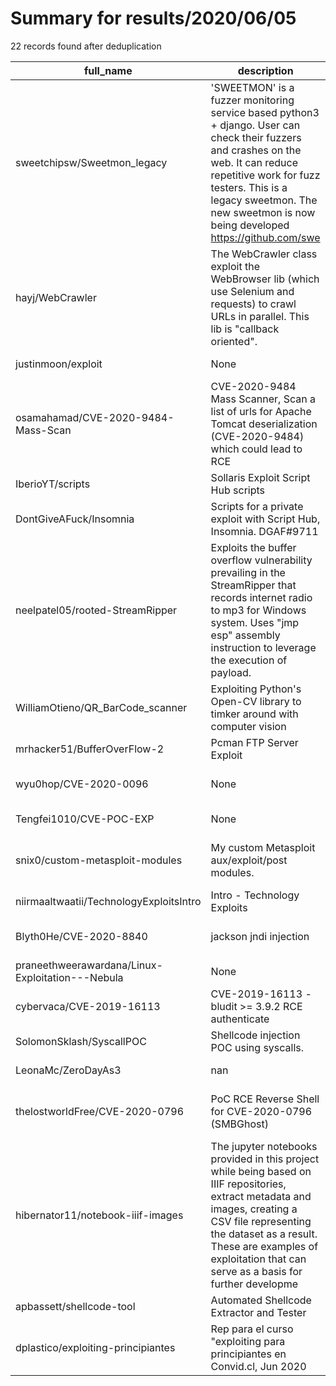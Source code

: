 
# Summary for results/2020/06/05
    
22 records found after deduplication

| full_name | description | html_url | matched_list | matched_count | pushed_at | size | stargazers_count | language | forks_count | vul_ids |
|--------------------------------------------------|------------------------------------------------------------------------------------------------------------------------------------------------------------------------------------------------------------------------------------------------------------------|---------------------------------------------------------------------|---------------------------------------------|-----------------|---------------------------|--------|--------------------|------------------|---------------|--------------------|
| sweetchipsw/Sweetmon_legacy | 'SWEETMON' is a fuzzer monitoring service based python3 + django. User can check their fuzzers and crashes on the web. It can reduce repetitive work for fuzz testers. This is a legacy sweetmon. The new sweetmon is now being developed https://github.com/swe | https://github.com/sweetchipsw/Sweetmon_legacy | ['exploit'] | 1 | 2020-06-05 17:36:43+00:00 | 3041 | 16 | CSS | 4 | [] |
| hayj/WebCrawler | The WebCrawler class exploit the WebBrowser lib (which use Selenium and requests) to crawl URLs in parallel. This lib is "callback oriented". | https://github.com/hayj/WebCrawler | ['exploit'] | 1 | 2020-06-05 10:52:01+00:00 | 79964 | 3 | Python | 4 | [] |
| justinmoon/exploit | None | https://github.com/justinmoon/exploit | ['exploit'] | 1 | 2020-06-05 22:39:30+00:00 | 5 | 0 | Python | 0 | [] |
| osamahamad/CVE-2020-9484-Mass-Scan | CVE-2020-9484 Mass Scanner, Scan a list of urls for Apache Tomcat deserialization (CVE-2020-9484) which could lead to RCE | https://github.com/osamahamad/CVE-2020-9484-Mass-Scan | ['cve-2', 'rce'] | 2 | 2020-06-05 21:04:43+00:00 | 2 | 30 | Shell | 13 | ['CVE-2020-9484'] |
| IberioYT/scripts | Sollaris Exploit Script Hub scripts | https://github.com/IberioYT/scripts | ['exploit'] | 1 | 2020-06-05 17:02:18+00:00 | 1 | 0 | | 0 | [] |
| DontGiveAFuck/Insomnia | Scripts for a private exploit with Script Hub, Insomnia. DGAF#9711 | https://github.com/DontGiveAFuck/Insomnia | ['exploit'] | 1 | 2020-06-05 18:13:32+00:00 | 45 | 0 | | 0 | [] |
| neelpatel05/rooted-StreamRipper | Exploits the buffer overflow vulnerability prevailing in the StreamRipper that records internet radio to mp3 for Windows system. Uses "jmp esp" assembly instruction to leverage the execution of payload. | https://github.com/neelpatel05/rooted-StreamRipper | ['exploit'] | 1 | 2020-06-05 14:41:57+00:00 | 1335 | 0 | Python | 0 | [] |
| WilliamOtieno/QR_BarCode_scanner | Exploiting Python's Open-CV library to timker around with computer vision | https://github.com/WilliamOtieno/QR_BarCode_scanner | ['exploit'] | 1 | 2020-06-05 16:28:09+00:00 | 2 | 0 | Python | 0 | [] |
| mrhacker51/BufferOverFlow-2 | Pcman FTP Server Exploit | https://github.com/mrhacker51/BufferOverFlow-2 | ['exploit'] | 1 | 2020-06-05 11:12:48+00:00 | 8 | 1 | Python | 2 | [] |
| wyu0hop/CVE-2020-0096 | None | https://github.com/wyu0hop/CVE-2020-0096 | ['cve-2'] | 1 | 2020-06-05 08:26:27+00:00 | 0 | 0 | | 0 | ['CVE-2020-0096'] |
| Tengfei1010/CVE-POC-EXP | None | https://github.com/Tengfei1010/CVE-POC-EXP | ['cve poc'] | 1 | 2020-06-05 07:44:50+00:00 | 24887 | 0 | C# | 0 | [] |
| snix0/custom-metasploit-modules | My custom Metasploit aux/exploit/post modules. | https://github.com/snix0/custom-metasploit-modules | ['exploit', 'metasploit module OR payload'] | 2 | 2020-06-05 06:52:31+00:00 | 0 | 0 | | 0 | [] |
| niirmaaltwaatii/TechnologyExploitsIntro | Intro - Technology Exploits | https://github.com/niirmaaltwaatii/TechnologyExploitsIntro | ['exploit'] | 1 | 2020-06-05 02:28:43+00:00 | 2 | 2 | Shell | 0 | [] |
| Blyth0He/CVE-2020-8840 | jackson jndi injection | https://github.com/Blyth0He/CVE-2020-8840 | ['cve-2'] | 1 | 2020-06-05 02:23:55+00:00 | 60 | 0 | Java | 0 | ['CVE-2020-8840'] |
| praneethweerawardana/Linux-Exploitation---Nebula | None | https://github.com/praneethweerawardana/Linux-Exploitation---Nebula | ['exploit'] | 1 | 2020-06-05 02:02:58+00:00 | 2 | 0 | | 0 | [] |
| cybervaca/CVE-2019-16113 | CVE-2019-16113 - bludit >= 3.9.2 RCE authenticate | https://github.com/cybervaca/CVE-2019-16113 | ['cve-2', 'rce'] | 2 | 2020-06-05 09:43:08+00:00 | 38 | 11 | Python | 6 | ['CVE-2019-16113'] |
| SolomonSklash/SyscallPOC | Shellcode injection POC using syscalls. | https://github.com/SolomonSklash/SyscallPOC | ['shellcode'] | 1 | 2020-06-05 15:51:42+00:00 | 58 | 78 | C# | 23 | [] |
| LeonaMc/ZeroDayAs3 | nan | https://github.com/LeonaMc/ZeroDayAs3 | ['zeroday'] | 1 | 2020-06-05 11:03:51+00:00 | 40824 | 0 | Java | 0 | [] |
| thelostworldFree/CVE-2020-0796 | PoC RCE Reverse Shell for CVE-2020-0796 (SMBGhost) | https://github.com/thelostworldFree/CVE-2020-0796 | ['cve poc', 'cve-2', 'rce', 'rce poc'] | 4 | 2020-06-05 16:21:55+00:00 | 24 | 10 | | 15 | ['CVE-2020-0796'] |
| hibernator11/notebook-iiif-images | The jupyter notebooks provided in this project while being based on IIIF repositories, extract metadata and images, creating a CSV file representing the dataset as a result. These are examples of exploitation that can serve as a basis for further developme | https://github.com/hibernator11/notebook-iiif-images | ['exploit'] | 1 | 2020-06-05 10:11:13+00:00 | 78058 | 2 | Jupyter Notebook | 1 | [] |
| apbassett/shellcode-tool | Automated Shellcode Extractor and Tester | https://github.com/apbassett/shellcode-tool | ['shellcode'] | 1 | 2020-06-05 14:05:15+00:00 | 45 | 0 | Python | 0 | [] |
| dplastico/exploiting-principiantes | Rep para el curso "exploiting para principiantes en Convid.cl, Jun 2020 | https://github.com/dplastico/exploiting-principiantes | ['exploit'] | 1 | 2020-06-05 23:03:55+00:00 | 5 | 4 | C | 0 | [] |
